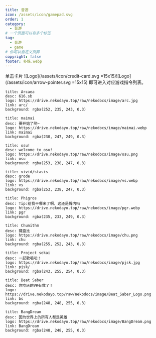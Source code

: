 ```yaml
---
title: 音游
icon: /assets/icon/gamepad.svg
order: 1
category:
  - 音游
# 一个页面可以有多个标签
tag:
  - 音游
  - game
# 你可以自定义页脚
copyright: false
footer: 多练.webp
---
```

单击卡片 ![Logo](/assets/icon/credit-card.svg =15x15)![Logo](/assets/icon/arrow-pointer.svg =15x15) 即可进入对应游戏指令列表。


  ```component VPCard
  title: Arcaea
  desc: 616.sb
  logo: https://drive.nekodayo.top/raw/nekodocs/image/arc.jpg
  link: arc/
  background: rgba(252, 235, 243, 0.3)
  ```


  ```component VPCard
  title: maimai
  desc: 要开始了哟~
  logo: https://drive.nekodayo.top/raw/nekodocs/image/maimai.webp
  link: maimai
  background: rgba(230, 247, 249, 0.3)
  ```

  ```component VPCard
  title: osu!
  desc: welcome to osu!
  logo: https://drive.nekodayo.top/raw/nekodocs/image/osu.png
  link: osu
  background: rgba(253, 238, 247, 0.3)
  ```  

  ```component VPCard
  title: vivid/stasis
  desc: grode
  logo: https://drive.nekodayo.top/raw/nekodocs/image/vs.webp
  link: vs
  background: rgba(253, 238, 247, 0.3)
  ```  

  
  ```component VPCard
  title: Phigros
  desc: Tip:给我干哪来了啊，这还是臀内吗
  logo: https://drive.nekodayo.top/raw/nekodocs/image/pgr.webp
  link: pgr
  background: rgba(235, 233, 249, 0.3)
  ```

  ```component VPCard
  title: Chunithm
  desc: 键盘比
  logo: https://drive.nekodayo.top/raw/nekodocs/image/chu.png
  link: chu
  background: rgba(255, 252, 243, 0.3)
  ```

  ```component VPCard
  title: Project sekai
  desc: 一起歌唱吧！
  logo: https://drive.nekodayo.top/raw/nekodocs/image/pjsk.jpg
  link: pjsk/
  background: rgba(243, 255, 254, 0.3)
  ```

  ```component VPCard
  title: Beat Saber
  desc: 你吃灰的VR有救了！
  logo: https://drive.nekodayo.top/raw/nekodocs/image/Beat_Saber_Logo.png
  link: bs
  background: rgba(248, 248, 255, 0.3)
  ```

  ```component VPCard
  title: BangDream
  desc: 因为世界上的所有人都是英雄
  logo: https://drive.nekodayo.top/raw/nekodocs/image/BangDream.png
  link: BangDream
  background: rgba(248, 248, 255, 0.3)
  ```
